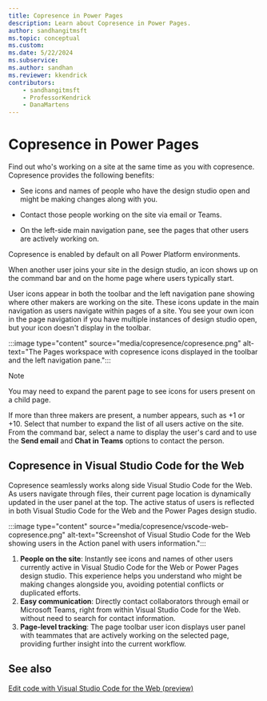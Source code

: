 ```yaml
---
title: Copresence in Power Pages  
description: Learn about Copresence in Power Pages.  
author: sandhangitmsft  
ms.topic: conceptual  
ms.custom:  
ms.date: 5/22/2024 
ms.subservice:  
ms.author: sandhan  
ms.reviewer: kkendrick  
contributors:  
    - sandhangitmsft
    - ProfessorKendrick
    - DanaMartens
---
```


# Copresence in Power Pages

Find out who's working on a site at the same time as you with copresence. Copresence provides the following benefits:

- See icons and names of people who have the design studio open and might be making changes along with you.

- Contact those people working on the site via email or Teams.

- On the left-side main navigation pane, see the pages that other users are actively working on.

Copresence is enabled by default on all Power Platform environments.

When another user joins your site in the design studio, an icon shows up on the command bar and on the home page where users typically start.

User icons appear in both the toolbar and the left navigation pane showing where other makers are working on the site. These icons update in the main navigation as users navigate within pages of a site. You see your own icon in the page navigation if you have multiple instances of design studio open, but your icon doesn't display in the toolbar.

:::image type="content" source="media/copresence/copresence.png" alt-text="The Pages workspace with copresence icons displayed in the toolbar and the left navigation pane.":::

> [!NOTE]
> You may need to expand the parent page to see icons for users present on a child page.

If more than three makers are present, a number appears, such as +1 or +10. Select that number to expand the list of all users active on the site. From the command bar, select a name to display the user's card and to use the **Send email** and **Chat in Teams** options to contact the person.

## Copresence in Visual Studio Code for the Web

Copresence seamlessly works along side Visual Studio Code for the Web. As users navigate through files, their current page location is dynamically updated in the user panel at the top. The active status of users is reflected in both Visual Studio Code for the Web and the Power Pages design studio.

:::image type="content" source="media/copresence/vscode-web-copresence.png" alt-text="Screenshot of Visual Studio Code for the Web showing users in the Action panel with users information.":::

1. **People on the site**: Instantly see icons and names of other users currently active in Visual Studio Code for the Web or Power Pages design studio. This experience helps you understand who might be making changes alongside you, avoiding potential conflicts or duplicated efforts.
1. **Easy communication**: Directly contact collaborators through email or Microsoft Teams, right from within Visual Studio Code for the Web. without need to search for contact information.
1. **Page-level tracking**: The page toolbar user icon displays user panel with teammates that are actively working on the selected page, providing further insight into the current workflow.

## See also

[Edit code with Visual Studio Code for the Web (preview)](../configure/visual-studio-code-editor.md)